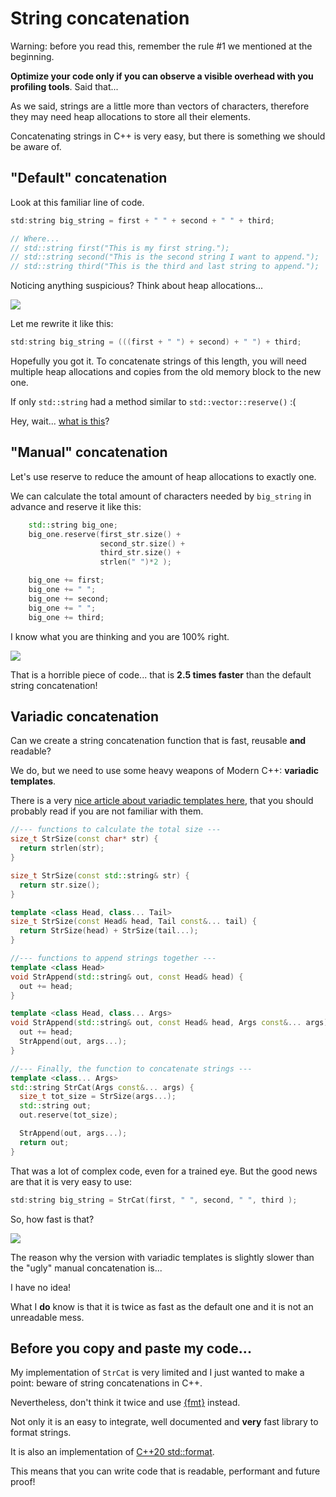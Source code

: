 # String concatenation

Warning: before you read this, remember the rule #1 we mentioned at the beginning.

**Optimize your code only if you can observe a visible overhead 
with you profiling tools**. Said that...

As we said, strings are a little more than vectors of characters, therefore
they may need heap allocations to store all their elements.

Concatenating strings in C++ is very easy, but there is something we should
be aware of.

## "Default" concatenation

Look at this familiar line of code. 

```C++
std:string big_string = first + " " + second + " " + third;

// Where...
// std::string first("This is my first string.");
// std::string second("This is the second string I want to append.");
// std::string third("This is the third and last string to append."); 
```

Noticing anything suspicious? Think about heap allocations...

![](img/spider_senses.png)

Let me rewrite it like this:

```C++
std:string big_string = (((first + " ") + second) + " ") + third;
```

Hopefully you got it. To concatenate strings of this length, you will 
need multiple heap allocations and copies from the old memory block to the new one.

If only `std::string` had a method similar to `std::vector::reserve()` :(

Hey, wait... [what is this](https://en.cppreference.com/w/cpp/string/basic_string/reserve)?


## "Manual" concatenation

Let's use reserve to reduce the amount of heap allocations to exactly one.

We can calculate the total amount of characters needed by `big_string` in
advance and reserve it like this:

```C++
    std::string big_one;
    big_one.reserve(first_str.size() + 
                    second_str.size() + 
                    third_str.size() + 
                    strlen(" ")*2 );

    big_one += first;
    big_one += " ";
    big_one += second;
    big_one += " ";
    big_one += third;
```

I know what you are thinking and you are 100% right.

![](img/feel_bad.jpg)

That is a horrible piece of code... that is **2.5 times faster** than the 
default string concatenation!

## Variadic concatenation

Can we create a string concatenation function that is fast, reusable **and** 
readable?

We do, but we need to use some heavy weapons of Modern C++: **variadic templates**.

There is a very [nice article about variadic templates here](https://arne-mertz.de/2016/11/more-variadic-templates/),
that you should probably read if you are not familiar with them.


```C++
//--- functions to calculate the total size ---
size_t StrSize(const char* str) {
  return strlen(str);
}

size_t StrSize(const std::string& str) {
  return str.size();
}

template <class Head, class... Tail>
size_t StrSize(const Head& head, Tail const&... tail) {
  return StrSize(head) + StrSize(tail...);
}

//--- functions to append strings together ---
template <class Head>
void StrAppend(std::string& out, const Head& head) {
  out += head;
}

template <class Head, class... Args>
void StrAppend(std::string& out, const Head& head, Args const&... args) {
  out += head;
  StrAppend(out, args...);
}

//--- Finally, the function to concatenate strings ---
template <class... Args> 
std::string StrCat(Args const&... args) {
  size_t tot_size = StrSize(args...);
  std::string out;
  out.reserve(tot_size);

  StrAppend(out, args...);
  return out;
}
```

That was a lot of complex code, even for a trained eye. But the good news are
that it is very easy to use:

```C++
std:string big_string = StrCat(first, " ", second, " ", third );
```

So, how fast is that?

![](img/string_concatenation.png)

The reason why the version with variadic templates is slightly slower than
the "ugly" manual concatenation is... 

I have no idea!

What I **do** know is that it is twice as fast as the default one and
it is not an unreadable mess. 

## Before you copy and paste my code...

My implementation of `StrCat` is very limited and I just wanted to make a point:
beware of string concatenations in C++.

Nevertheless, don't think it twice and use [{fmt}](https://github.com/fmtlib/fmt) instead.

Not only it is an easy to integrate, well documented and **very**
fast library to format strings.

It is also an implementation of [C++20 std::format](https://en.cppreference.com/w/cpp/utility/format).

This means that you can write code that is readable, performant and future proof! 






